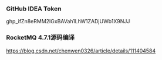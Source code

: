 ### GitHub IDEA Token
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

### RocketMQ 4.7.1源码编译
https://blog.csdn.net/chenwen0326/article/details/111404584
